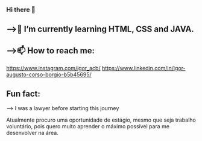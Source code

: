 ### Hi there 👋

## -->🌱 I’m currently learning HTML, CSS and JAVA.

## -->📫 How to reach me: 
https://www.instagram.com/igor_acb/
https://www.linkedin.com/in/igor-augusto-corso-borgio-b5b45695/


## Fun fact: 
--> I was a lawyer before starting this journey


Atualmente procuro uma oportunidade de estágio, mesmo que seja trabalho voluntário, pois quero muito aprender o máximo possível para me desenvolver na área.
